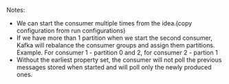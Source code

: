 Notes:
- We can start the consumer multiple times from the idea.(copy configuration from run configurations)
- If we have more than 1 partition when we start the second consumer, Kafka will rebalance the consumer groups and assign them partitions. Example. For consumer 1 - partition 0 and 2, for consumer 2 - partion 1
- Without the earliest property set, the consumer will not poll the previous messages stored when started and will poll only the newly produced ones.
